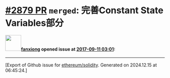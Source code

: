 # [\#2879 PR](https://github.com/ethereum/solidity/pull/2879) `merged`: 完善Constant State Variables部分

#### <img src="https://avatars.githubusercontent.com/u/971050?u=ad88ec3135508433179e7049deb2ce94e29c7e78&v=4" width="50">[fanxiong](https://github.com/fanxiong) opened issue at [2017-09-11 03:01](https://github.com/ethereum/solidity/pull/2879):






-------------------------------------------------------------------------------



[Export of Github issue for [ethereum/solidity](https://github.com/ethereum/solidity). Generated on 2024.12.15 at 06:45:24.]
